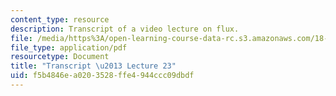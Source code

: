 ```yaml
---
content_type: resource
description: Transcript of a video lecture on flux.
file: /media/https%3A/open-learning-course-data-rc.s3.amazonaws.com/18-02-multivariable-calculus-fall-2007/f5b4846ea0203528ffe4944ccc09dbdf_18_022007L23.pdf
file_type: application/pdf
resourcetype: Document
title: "Transcript \u2013 Lecture 23"
uid: f5b4846e-a020-3528-ffe4-944ccc09dbdf
---
```

